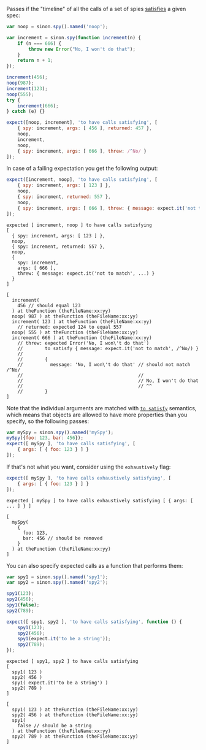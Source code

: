 Passes if the "timeline" of all the calls of a set of spies [satisfies](http://unexpected.js.org/assertions/any/to-satisfy/) a given spec:

```js
var noop = sinon.spy().named('noop');

var increment = sinon.spy(function increment(n) {
    if (n === 666) {
        throw new Error("No, I won't do that");
    }
    return n + 1;
});

increment(456);
noop(987);
increment(123);
noop(555);
try {
    increment(666);
} catch (e) {}

expect([noop, increment], 'to have calls satisfying', [
    { spy: increment, args: [ 456 ], returned: 457 },
    noop,
    increment,
    noop,
    { spy: increment, args: [ 666 ], threw: /^No/ }
]);
```

In case of a failing expectation you get the following output:

```js
expect([increment, noop], 'to have calls satisfying', [
    { spy: increment, args: [ 123 ] },
    noop,
    { spy: increment, returned: 557 },
    noop,
    { spy: increment, args: [ 666 ], threw: { message: expect.it('not to match', /^No/) } }
]);
```

```output
expected [ increment, noop ] to have calls satisfying
[
  { spy: increment, args: [ 123 ] },
  noop,
  { spy: increment, returned: 557 },
  noop,
  {
    spy: increment,
    args: [ 666 ],
    threw: { message: expect.it('not to match', ...) }
  }
]

[
  increment(
    456 // should equal 123
  ) at theFunction (theFileName:xx:yy)
  noop( 987 ) at theFunction (theFileName:xx:yy)
  increment( 123 ) at theFunction (theFileName:xx:yy)
    // returned: expected 124 to equal 557
  noop( 555 ) at theFunction (theFileName:xx:yy)
  increment( 666 ) at theFunction (theFileName:xx:yy)
    // threw: expected Error('No, I won\'t do that')
    //        to satisfy { message: expect.it('not to match', /^No/) }
    //
    //        {
    //          message: 'No, I won\'t do that' // should not match /^No/
    //                                          //
    //                                          // No, I won't do that
    //                                          // ^^
    //        }
]
```

Note that the individual arguments are matched with
[`to satisfy`](http://unexpected.js.org/assertions/any/to-satisfy/)
semantics, which means that objects are allowed to have more properties than you
specify, so the following passes:

```js
var mySpy = sinon.spy().named('mySpy');
mySpy({foo: 123, bar: 456});
expect([ mySpy ], 'to have calls satisfying', [
    { args: [ { foo: 123 } ] }
]);
```

If that's not what you want, consider using the `exhaustively` flag:

```js
expect([ mySpy ], 'to have calls exhaustively satisfying', [
    { args: [ { foo: 123 } ] }
]);
```

```output
expected [ mySpy ] to have calls exhaustively satisfying [ { args: [ ... ] } ]

[
  mySpy(
    {
      foo: 123,
      bar: 456 // should be removed
    }
  ) at theFunction (theFileName:xx:yy)
]
```

You can also specify expected calls as a function that performs them:

```js
var spy1 = sinon.spy().named('spy1');
var spy2 = sinon.spy().named('spy2');

spy1(123);
spy2(456);
spy1(false);
spy2(789);

expect([ spy1, spy2 ], 'to have calls satisfying', function () {
    spy1(123);
    spy2(456);
    spy1(expect.it('to be a string'));
    spy2(789);
});
```

```output
expected [ spy1, spy2 ] to have calls satisfying
[
  spy1( 123 )
  spy2( 456 )
  spy1( expect.it('to be a string') )
  spy2( 789 )
]

[
  spy1( 123 ) at theFunction (theFileName:xx:yy)
  spy2( 456 ) at theFunction (theFileName:xx:yy)
  spy1(
    false // should be a string
  ) at theFunction (theFileName:xx:yy)
  spy2( 789 ) at theFunction (theFileName:xx:yy)
]
```
